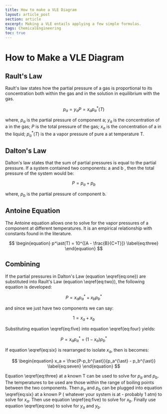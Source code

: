 ```yaml
---
title: How to make a VLE Diagram
layout: article_post
section: article
excerpt: Making a VLE entails applying a few simple formulas.
tags: ChemicalEngineering
toc: true
---
```


# How to Make a VLE Diagram

## Rault's Law
Rault's law states how the partial pressure of a gas is proportional to its concentration both within the gas and in the solution in equilibrium with the gas. 

$$
\begin{equation}
p_a = y_aP = x_ap^\ast_a(T)  \label{eq:one}
\end{equation} 
$$

where, $p_a$ is the partial pressure of component a; $y_a$ is the concentration of a in the gas; $P$ is the total pressure of the gas; $x_a$ is the concentration of a in the liquid; $p^{\ast}_a(T)$ is the a vapor pressure of pure a at temperature T.


## Dalton's Law
Dalton's law states that the sum of partial pressures is equal to the partial pressure. If a system contained two components: a and b , then the total pressure of the system would be: 

$$
\begin{equation}
P = p_a + p_b  \label{eq:two}
\end{equation} 
$$

where, $p_b$ is the partial pressure of component b.

## Antoine Equation
The Antoine equation allows one to solve for the vapor pressures of a component at different temperatures. It is an empirical relationship with constants found in the literature. 

$$
\begin{equation}
p^\ast(T) = 10^{[A - \frac{B}{C+T}]}  \label{eq:three}
\end{equation} 
$$

## Combining
If the partial pressures in Dalton's Law (equation \eqref{eq:one}) are substituted into Rault's Law (equation \eqref{eq:two}), the following equation is developed: 


$$
\begin{equation}
P = x_a p_{a}^{\ast} + x_b p_b^{\ast} \label{eq:four}
\end{equation} 
$$


 and since we just have two components we can say: 

$$
\begin{equation}
1 = x_a + x_b \label{eq:five}
\end{equation} 
$$
 

 Substituting equation \eqref{eq:five} into equation \eqref{eq:four} yields: 

 
$$
\begin{equation}
P = x_a p_a^{\ast} + (1-x_a) p_b ^{\ast} \label{eq:six}
\end{equation} 
$$
 
 


If equation \eqref{eq:six} is rearranged to isolate $x_a$, then is becomes: 



$$
\begin{equation}
x_a = \frac{P-p_b^{\ast}}{p_a^{\ast} - p_b^{\ast}} \label{eq:seven}
\end{equation} 
$$


Equation \eqref{eq:three} at a known T can be used to solve for $p_a$ and $p_b$. The temperatures to be used are those within the range of boiling points between the two components. Then $p_a$ and $p_b$ can be plugged into equation \eqref{eq:six} at a known P ( whatever your system is at - probably 1 atm) to solve for $x_a$. Then use equation \eqref{eq:five} to solve for $x_b$. Finally use equation \eqref{eq:one} to solve for $y_a$ and $y_b$.